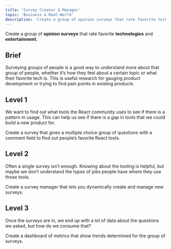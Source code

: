 ```yaml
---
title: 'Survey Creator & Manager'
topic: 'Business & Real-World'
description: 'Create a group of opinion surveys that rate favorite technologies and entertainment.'
---
```

Create a group of <strong className="color-blue">opinion surveys</strong> that rate favorite <strong className="color-purple">technologies</strong> and <strong className="color-purple">entertainment</strong>.

## Brief

Surveying groups of people is a good way to understand more about that group of people, whether it’s how they feel about a certain topic or what their favorite tech is. This is useful research for gauging product development or trying to find pain points in existing products.

## Level 1

We want to find out what tools the React community uses to see if there is a pattern in usage. This can help us see if there is a gap in tools that we could build a new product for.

Create a survey that gives a multiple choice group of questions with a comment field to find out people’s favorite React tools.

## Level 2

Often a single survey isn’t enough. Knowing about the tooling is helpful, but maybe we don’t understand the types of jobs people have where they use those tools.

Create a survey manager that lets you dynamically create and manage new surveys.

## Level 3

Once the surveys are in, we end up with a lot of data about the questions we asked, but how do we consume that?

Create a dashboard of metrics that show trends determined for the group of surveys.


